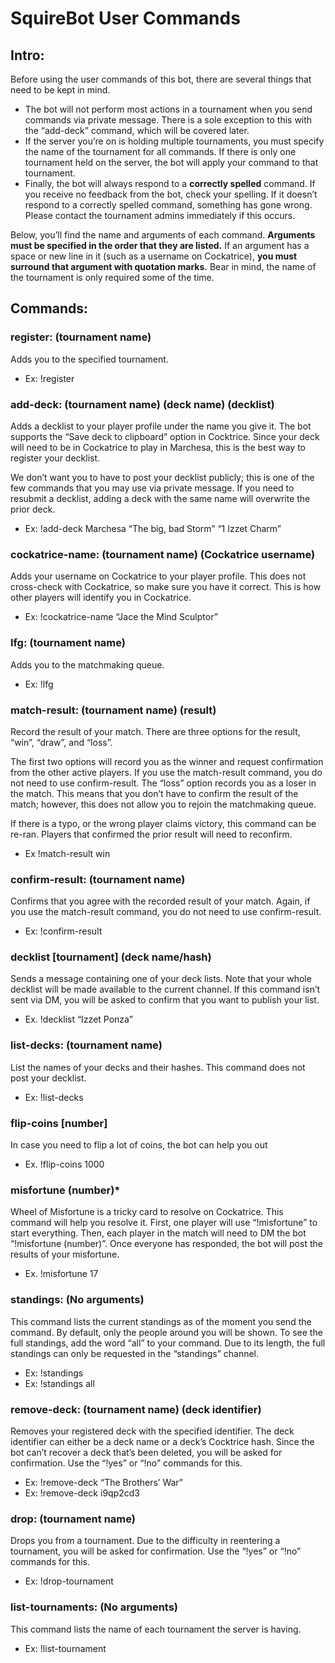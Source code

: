 # SquireBot User Commands
## Intro:
Before using the user commands of this bot, there are several things that need to be kept in mind. 
- The bot will not perform most actions in a tournament when you send commands via private message. There is a sole exception to this with the “add-deck” command, which will be covered later.
- If the server you’re on is holding multiple tournaments, you must specify the name of the tournament for all commands. If there is only one tournament held on the server, the bot will apply your command to that tournament.
- Finally, the bot will always respond to a **correctly spelled** command. If you receive no feedback from the bot, check your spelling. If it doesn’t respond to a correctly spelled command, something has gone wrong. Please contact the tournament admins immediately if this occurs.

Below, you’ll find the name and arguments of each command. **Arguments must be specified in the order that they are listed.** If an argument has a space or new line in it (such as a username on Cockatrice), **you must surround that argument with quotation marks.** Bear in mind, the name of the tournament is only required some of the time.
## Commands:
### register: (tournament name)

Adds you to the specified tournament.
- Ex: !register

### add-deck: (tournament name) (deck name) (decklist)

Adds a decklist to your player profile under the name you give it. The bot supports the “Save deck to clipboard” option in Cocktrice. Since your deck will need to be in Cockatrice to play in Marchesa, this is the best way to register your decklist.

We don’t want you to have to post your decklist publicly; this is one of the few commands that you may use via private message. If you need to resubmit a decklist, adding a deck with the same name will overwrite the prior deck.

- Ex: !add-deck Marchesa “The big, bad Storm” “1 Izzet Charm”

### cockatrice-name: (tournament name) (Cockatrice username)

Adds your username on Cockatrice to your player profile. This does not cross-check with Cockatrice, so make sure you have it correct. This is how other players will identify you in Cockatrice.

- Ex: !cockatrice-name “Jace the Mind Sculptor”

### lfg: (tournament name)

Adds you to the matchmaking queue.

- Ex: !lfg

### match-result: (tournament name) (result)

Record the result of your match. There are three options for the result, “win”, “draw”, and “loss”.

The first two options will record you as the winner and request confirmation from the other active players. If you use the match-result command, you do not need to use confirm-result. The “loss” option records you as a loser in the match. This means that you don’t have to confirm the result of the match; however, this does not allow you to rejoin the matchmaking queue.

If there is a typo, or the wrong player claims victory, this command can be re-ran. Players that confirmed the prior result will need to reconfirm. 

- Ex !match-result win

### confirm-result: (tournament name)

Confirms that you agree with the recorded result of your match. Again, if you use the match-result command, you do not need to use confirm-result.

- Ex: !confirm-result

### decklist [tournament] (deck name/hash)

Sends a message containing one of your deck lists. Note that your whole decklist will be made available to the current channel. If this command isn’t sent via DM, you will be asked to confirm that you want to publish your list.

- Ex. !decklist “Izzet Ponza”

### list-decks: (tournament name)

List the names of your decks and their hashes. This command does not post your decklist.

- Ex: !list-decks

### flip-coins [number]

In case you need to flip a lot of coins, the bot can help you out

- Ex. !flip-coins 1000

### misfortune (number)*

Wheel of Misfortune is a tricky card to resolve on Cockatrice. This command will help you resolve it. First, one player will use “!misfortune” to start everything. Then, each player in the match will need to DM the bot “!misfortune (number)”. Once everyone has responded, the bot will post the results of your misfortune.

- Ex. !misfortune 17

### standings: (No arguments)

This command lists the current standings as of the moment you send the command. By default, only the people around you will be shown. To see the full standings, add the word “all” to your command. Due to its length, the full standings can only be requested in the “standings” channel.

- Ex: !standings
- Ex: !standings all

### remove-deck: (tournament name) (deck identifier)

Removes your registered deck with the specified identifier. The deck identifier can either be a deck name or a deck’s Cocktrice hash. Since the bot can’t recover a deck that’s been deleted, you will be asked for confirmation. Use the “!yes” or “!no” commands for this.

- Ex: !remove-deck “The Brothers’ War”
- Ex: !remove-deck i9qp2cd3

### drop: (tournament name)

Drops you from a tournament. Due to the difficulty in reentering a tournament, you will be asked for confirmation. Use the “!yes” or “!no” commands for this.

- Ex: !drop-tournament

### list-tournaments: (No arguments)

This command lists the name of each tournament the server is having.

- Ex: !list-tournament
